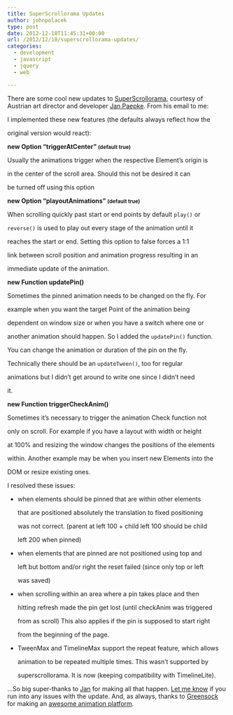 ```yaml
---
title: SuperScrollorama Updates
author: johnpolacek
type: post
date: 2012-12-18T11:45:31+00:00
url: /2012/12/18/superscrollorama-updates/
categories:
  - development
  - javascript
  - jquery
  - web

---
```


There are some cool new updates to [SuperScrollorama][1], courtesy of Austrian art director and developer [Jan Paepke][2]. From his email to me:

I implemented these new features (the defaults always reflect how the
  
original version would react):

**new Option &#8220;triggerAtCenter&#8221; <small>(default true)</small> **
  
Usually the animations trigger when the respective Element&#8217;s origin is
  
in the center of the scroll area. Should this not be desired it can
  
be turned off using this option

**new Option &#8220;playoutAnimations&#8221; <small>(default true)</small> **
  
When scrolling quickly past start or end points by default `play()` or
  
`reverse()` is used to play out every stage of the animation until it
  
reaches the start or end. Setting this option to false forces a 1:1
  
link between scroll position and animation progress resulting in an
  
immediate update of the animation.

**new Function updatePin() **
  
Sometimes the pinned animation needs to be changed on the fly. For
  
example when you want the target Point of the animation being
  
dependent on window size or when you have a switch where one or
  
another animation should happen. So I added the `updatePin()` function.
  
You can change the animation or duration of the pin on the fly.
  
Technically there should be an `updateTween()`, too for regular
  
animations but I didn&#8217;t get around to write one since I didn&#8217;t need
  
it.

**new Function triggerCheckAnim()**
  
Sometimes it&#8217;s necessary to trigger the animation Check function not
  
only on scroll. For example if you have a layout with width or height
  
at 100% and resizing the window changes the positions of the elements
  
within. Another example may be when you insert new Elements into the
  
DOM or resize existing ones.

I resolved these issues:

  * when elements should be pinned that are within other elements
  
    that are positioned absolutely the translation to fixed positioning
  
    was not correct. (parent at left 100 + child left 100 should be child
  
    left 200 when pinned)
  * when elements that are pinned are not positioned using top and
  
    left but bottom and/or right the reset failed (since only top or left
  
    was saved)
  * when scrolling within an area where a pin takes place and then
  
    hitting refresh made the pin get lost (until checkAnim was triggered
  
    from as scroll) This also applies if the pin is supposed to start right
  
    from the beginning of the page.
  * TweenMax and TimelineMax support the repeat feature, which allows
  
    animation to be repeated multiple times. This wasn&#8217;t supported by
  
    superscrollorama. It is now (keeping compatibility with TimelineLite).

&#8230;So big super-thanks to [Jan][2] for making all that happen. [Let me know][3] if you run into any issues with the update. And, as always, thanks to [Greensock][4] for making an [awesome animation platform][5].

 [1]: http://johnpolacek.github.com/superscrollorama/
 [2]: http://twitter.com/janpaepke
 [3]: https://github.com/johnpolacek/superscrollorama/issues
 [4]: http://greensock.com
 [5]: http://www.greensock.com/gsap-js/